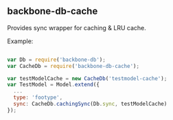 ## backbone-db-cache

Provides sync wrapper for caching & LRU cache.

Example:
```javascript

var Db = require('backbone-db');
var CacheDb = require('backbone-db-cache');

var testModelCache = new CacheDb('testmodel-cache');
var TestModel = Model.extend({
  ...
  type: 'footype',
  sync: CacheDb.cachingSync(Db.sync, testModelCache)
});
```
